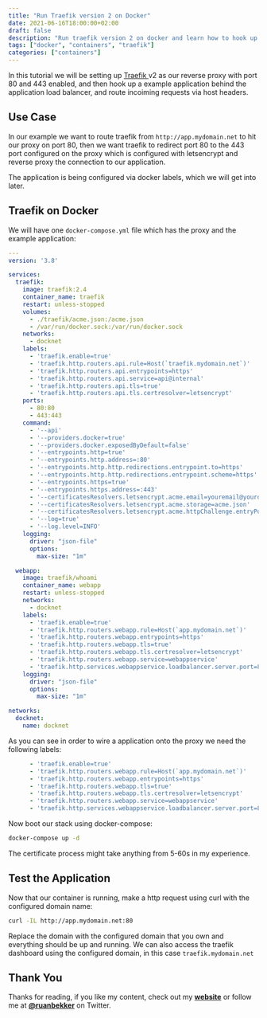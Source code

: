 ```yaml
---
title: "Run Traefik version 2 on Docker"
date: 2021-06-16T18:00:00+02:00
draft: false
description: "Run traefik version 2 on docker and learn how to hook up a application behind the proxy"
tags: ["docker", "containers", "traefik"]
categories: ["containers"]
---
```


In this tutorial we will be setting up [Traefik ](https://traefik.io) v2 as our reverse proxy with port 80 and 443 enabled, and then hook up a example application behind the application load balancer, and route incoiming requests via host headers.

## Use Case

In our example we want to route traefik from `http://app.mydomain.net` to hit our proxy on port 80, then we want traefik to redirect port 80 to the 443 port configured on the proxy which is configured with letsencrypt and reverse proxy the connection to our application.

The application is being configured via docker labels, which we will get into later.

## Traefik on Docker

We will have one `docker-compose.yml` file which has the proxy and the example application:

```yaml
---
version: '3.8'

services:
  traefik:
    image: traefik:2.4
    container_name: traefik
    restart: unless-stopped
    volumes:
      - ./traefik/acme.json:/acme.json
      - /var/run/docker.sock:/var/run/docker.sock
    networks:
      - docknet
    labels:
      - 'traefik.enable=true'
      - 'traefik.http.routers.api.rule=Host(`traefik.mydomain.net`)'
      - 'traefik.http.routers.api.entrypoints=https'
      - 'traefik.http.routers.api.service=api@internal'
      - 'traefik.http.routers.api.tls=true'
      - 'traefik.http.routers.api.tls.certresolver=letsencrypt'
    ports:
      - 80:80
      - 443:443
    command:
      - '--api'
      - '--providers.docker=true'
      - '--providers.docker.exposedByDefault=false'
      - '--entrypoints.http=true'
      - '--entrypoints.http.address=:80'
      - '--entrypoints.http.http.redirections.entrypoint.to=https'
      - '--entrypoints.http.http.redirections.entrypoint.scheme=https'
      - '--entrypoints.https=true'
      - '--entrypoints.https.address=:443'
      - '--certificatesResolvers.letsencrypt.acme.email=youremail@yourdomain.net'
      - '--certificatesResolvers.letsencrypt.acme.storage=acme.json'
      - '--certificatesResolvers.letsencrypt.acme.httpChallenge.entryPoint=http'
      - '--log=true'
      - '--log.level=INFO'
    logging:
      driver: "json-file"
      options:
        max-size: "1m"

  webapp:
    image: traefik/whoami
    container_name: webapp
    restart: unless-stopped
    networks:
      - docknet
    labels:
      - 'traefik.enable=true'
      - 'traefik.http.routers.webapp.rule=Host(`app.mydomain.net`)'
      - 'traefik.http.routers.webapp.entrypoints=https'
      - 'traefik.http.routers.webapp.tls=true'
      - 'traefik.http.routers.webapp.tls.certresolver=letsencrypt'
      - 'traefik.http.routers.webapp.service=webappservice'
      - 'traefik.http.services.webappservice.loadbalancer.server.port=80'
    logging:
      driver: "json-file"
      options:
        max-size: "1m"

networks:
  docknet:
    name: docknet
```

As you can see in order to wire a application onto the proxy we need the following labels:

```yaml
      - 'traefik.enable=true'
      - 'traefik.http.routers.webapp.rule=Host(`app.mydomain.net`)'
      - 'traefik.http.routers.webapp.entrypoints=https'
      - 'traefik.http.routers.webapp.tls=true'
      - 'traefik.http.routers.webapp.tls.certresolver=letsencrypt'
      - 'traefik.http.routers.webapp.service=webappservice'
      - 'traefik.http.services.webappservice.loadbalancer.server.port=80'
```

Now boot our stack using docker-compose:

```bash
docker-compose up -d
```

The certificate process might take anything from 5-60s in my experience.

## Test the Application

Now that our container is running, make a http request using curl with the configured domain name:

```bash
curl -IL http://app.mydomain.net:80
```

Replace the domain with the configured domain that you own and everything should be up and running. We can also access the traefik dashboard using the configured domain, in this case `traefik.mydomain.net`

## Thank You

Thanks for reading, if you like my content, check out my **[website](https://ruan.dev)** or follow me at **[@ruanbekker](https://twitter.com/ruanbekker)** on Twitter.
